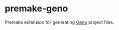 # premake-geno
Premake extension for generating [Geno](https://github.com/Geno-IDE/Geno) project files.
